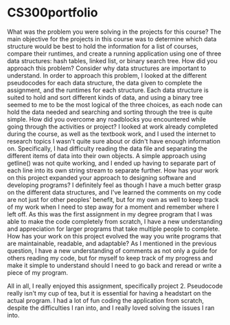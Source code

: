 # CS300portfolio
What was the problem you were solving in the projects for this course?
The main objective for the projects in this course was to determine which data structure would be best to hold the information for a list of courses, compare their runtimes, and create a running application using one of three data structures: hash tables, linked list, or binary search tree.
How did you approach this problem? Consider why data structures are important to understand.
In order to approach this problem, I looked at the different pseudocodes for each data structure, the data given to complete the assignment, and the runtimes for each structure. Each data structure is suited to hold and sort different kinds of data, and using a binary tree seemed to me to be the most logical of the three choices, as each node can hold the data needed and searching and sorting through the tree is quite simple.
How did you overcome any roadblocks you encountered while going through the activities or project?
I looked at work already completed during the course, as well as the textbook work, and I used the internet to research topics I wasn't quite sure about or didn't have enough information on. Specifically, I had difficulty reading the data file and separating the different items of data into their own objects. A simple approach using getline() was not quite working, and I ended up having to separate part of each line into its own string stream to separate further.
How has your work on this project expanded your approach to designing software and developing programs?
I definitely feel as though I have a much better grasp on the different data structures, and I've learned the comments on my code are not just for other peoples' benefit, but for my own as well to keep track of my work when I need to step away for a moment and remember where I left off. As this was the first assignment in my degree program that I was able to make the code completely from scratch, I have a new understanding and appreciation for larger programs that take multiple people to complete.
How has your work on this project evolved the way you write programs that are maintainable, readable, and adaptable?
As I mentioned in the previous question, I have a new understanding of comments as not only a guide for others reading my code, but for myself to keep track of my progress and make it simple to understand should I need to go back and reread or write a piece of my program. 

All in all, I really enjoyed this assignment, specifically project 2. Pseudocode really isn't my cup of tea, but it is essential for having a headstart on the actual program. I had a lot of fun coding the application from scratch, despite the difficulties I ran into, and I really loved solving the issues I ran into.
